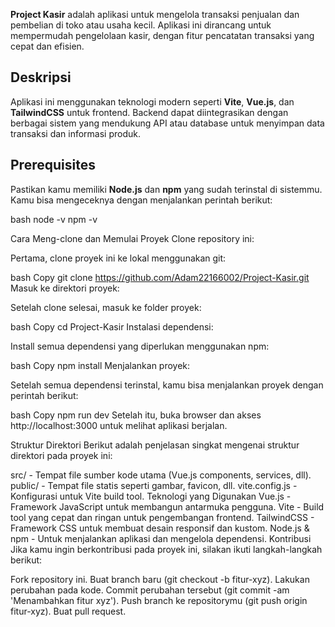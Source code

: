 **Project Kasir** adalah aplikasi untuk mengelola transaksi penjualan dan pembelian di toko atau usaha kecil. Aplikasi ini dirancang untuk mempermudah pengelolaan kasir, dengan fitur pencatatan transaksi yang cepat dan efisien.

## Deskripsi
Aplikasi ini menggunakan teknologi modern seperti **Vite**, **Vue.js**, dan **TailwindCSS** untuk frontend. Backend dapat diintegrasikan dengan berbagai sistem yang mendukung API atau database untuk menyimpan data transaksi dan informasi produk.

## Prerequisites
Pastikan kamu memiliki **Node.js** dan **npm** yang sudah terinstal di sistemmu. Kamu bisa mengeceknya dengan menjalankan perintah berikut:

bash
node -v
npm -v

Cara Meng-clone dan Memulai Proyek
Clone repository ini:

Pertama, clone proyek ini ke lokal menggunakan git:

bash
Copy
git clone https://github.com/Adam22166002/Project-Kasir.git
Masuk ke direktori proyek:

Setelah clone selesai, masuk ke folder proyek:

bash
Copy
cd Project-Kasir
Instalasi dependensi:

Install semua dependensi yang diperlukan menggunakan npm:

bash
Copy
npm install
Menjalankan proyek:

Setelah semua dependensi terinstal, kamu bisa menjalankan proyek dengan perintah berikut:

bash
Copy
npm run dev
Setelah itu, buka browser dan akses http://localhost:3000 untuk melihat aplikasi berjalan.

Struktur Direktori
Berikut adalah penjelasan singkat mengenai struktur direktori pada proyek ini:

src/ - Tempat file sumber kode utama (Vue.js components, services, dll).
public/ - Tempat file statis seperti gambar, favicon, dll.
vite.config.js - Konfigurasi untuk Vite build tool.
Teknologi yang Digunakan
Vue.js - Framework JavaScript untuk membangun antarmuka pengguna.
Vite - Build tool yang cepat dan ringan untuk pengembangan frontend.
TailwindCSS - Framework CSS untuk membuat desain responsif dan kustom.
Node.js & npm - Untuk menjalankan aplikasi dan mengelola dependensi.
Kontribusi
Jika kamu ingin berkontribusi pada proyek ini, silakan ikuti langkah-langkah berikut:

Fork repository ini.
Buat branch baru (git checkout -b fitur-xyz).
Lakukan perubahan pada kode.
Commit perubahan tersebut (git commit -am 'Menambahkan fitur xyz').
Push branch ke repositorymu (git push origin fitur-xyz).
Buat pull request.​
